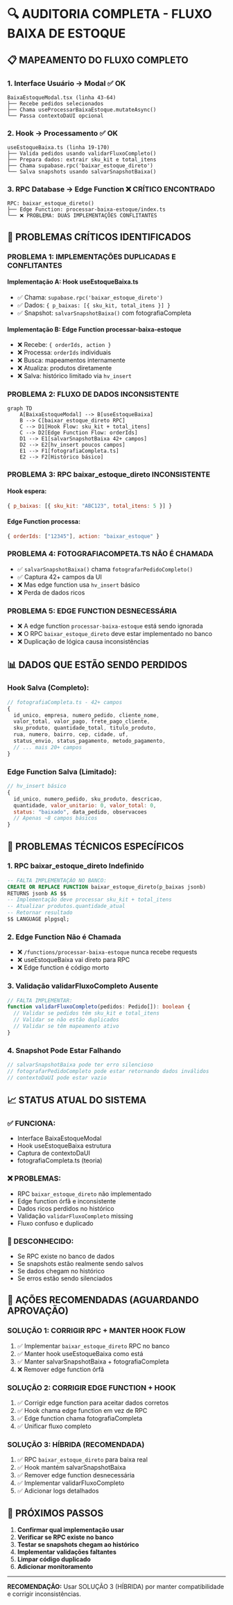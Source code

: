 # 🔍 AUDITORIA COMPLETA - FLUXO BAIXA DE ESTOQUE

## 📋 MAPEAMENTO DO FLUXO COMPLETO

### 1. **Interface Usuário → Modal** ✅ OK
```
BaixaEstoqueModal.tsx (linha 43-64)
├── Recebe pedidos selecionados
├── Chama useProcessarBaixaEstoque.mutateAsync()
└── Passa contextoDaUI opcional
```

### 2. **Hook → Processamento** ✅ OK  
```
useEstoqueBaixa.ts (linha 19-170)
├── Valida pedidos usando validarFluxoCompleto()
├── Prepara dados: extrair sku_kit e total_itens
├── Chama supabase.rpc('baixar_estoque_direto')
└── Salva snapshots usando salvarSnapshotBaixa()
```

### 3. **RPC Database → Edge Function** ❌ CRÍTICO ENCONTRADO
```
RPC: baixar_estoque_direto() 
├── Edge Function: processar-baixa-estoque/index.ts
└── ❌ PROBLEMA: DUAS IMPLEMENTAÇÕES CONFLITANTES
```

## 🚨 PROBLEMAS CRÍTICOS IDENTIFICADOS

### **PROBLEMA 1: IMPLEMENTAÇÕES DUPLICADAS E CONFLITANTES**

#### **Implementação A: Hook useEstoqueBaixa.ts**
- ✅ Chama: `supabase.rpc('baixar_estoque_direto')`
- ✅ Dados: `{ p_baixas: [{ sku_kit, total_itens }] }`
- ✅ Snapshot: `salvarSnapshotBaixa()` com fotografiaCompleta

#### **Implementação B: Edge Function processar-baixa-estoque**
- ❌ Recebe: `{ orderIds, action }`
- ❌ Processa: `orderIds` individuais
- ❌ Busca: mapeamentos internamente
- ❌ Atualiza: produtos diretamente
- ❌ Salva: histórico limitado via `hv_insert`

### **PROBLEMA 2: FLUXO DE DADOS INCONSISTENTE**

```mermaid
graph TD
    A[BaixaEstoqueModal] --> B[useEstoqueBaixa]
    B --> C[baixar_estoque_direto RPC]
    C --> D1[Hook Flow: sku_kit + total_itens]
    C --> D2[Edge Function Flow: orderIds]
    D1 --> E1[salvarSnapshotBaixa 42+ campos]
    D2 --> E2[hv_insert poucos campos]
    E1 --> F1[fotografiaCompleta.ts]
    E2 --> F2[Histórico básico]
```

### **PROBLEMA 3: RPC baixar_estoque_direto INCONSISTENTE**

#### **Hook espera:**
```javascript
{ p_baixas: [{ sku_kit: "ABC123", total_itens: 5 }] }
```

#### **Edge Function processa:**
```javascript
{ orderIds: ["12345"], action: "baixar_estoque" }
```

### **PROBLEMA 4: FOTOGRAFIACOMPETA.TS NÃO É CHAMADA**
- ✅ `salvarSnapshotBaixa()` chama `fotografarPedidoCompleto()` 
- ✅ Captura 42+ campos da UI
- ❌ Mas edge function usa `hv_insert` básico
- ❌ Perda de dados ricos

### **PROBLEMA 5: EDGE FUNCTION DESNECESSÁRIA**
- ❌ A edge function `processar-baixa-estoque` está sendo ignorada
- ❌ O RPC `baixar_estoque_direto` deve estar implementado no banco
- ❌ Duplicação de lógica causa inconsistências

## 📊 DADOS QUE ESTÃO SENDO PERDIDOS

### **Hook Salva (Completo):**
```javascript
// fotografiaCompleta.ts - 42+ campos
{
  id_unico, empresa, numero_pedido, cliente_nome, 
  valor_total, valor_pago, frete_pago_cliente,
  sku_produto, quantidade_total, titulo_produto,
  rua, numero, bairro, cep, cidade, uf,
  status_envio, status_pagamento, metodo_pagamento,
  // ... mais 20+ campos
}
```

### **Edge Function Salva (Limitado):**
```javascript
// hv_insert básico
{
  id_unico, numero_pedido, sku_produto, descricao,
  quantidade, valor_unitario: 0, valor_total: 0,
  status: "baixado", data_pedido, observacoes
  // Apenas ~8 campos básicos
}
```

## 🔧 PROBLEMAS TÉCNICOS ESPECÍFICOS

### **1. RPC baixar_estoque_direto Indefinido**
```sql
-- FALTA IMPLEMENTAÇÃO NO BANCO:
CREATE OR REPLACE FUNCTION baixar_estoque_direto(p_baixas jsonb)
RETURNS jsonb AS $$
-- Implementação deve processar sku_kit + total_itens
-- Atualizar produtos.quantidade_atual
-- Retornar resultado
$$ LANGUAGE plpgsql;
```

### **2. Edge Function Não é Chamada**
- ❌ `/functions/processar-baixa-estoque` nunca recebe requests
- ❌ useEstoqueBaixa vai direto para RPC
- ❌ Edge function é código morto

### **3. Validação validarFluxoCompleto Ausente**
```typescript
// FALTA IMPLEMENTAR:
function validarFluxoCompleto(pedidos: Pedido[]): boolean {
  // Validar se pedidos têm sku_kit e total_itens
  // Validar se não estão duplicados  
  // Validar se têm mapeamento ativo
}
```

### **4. Snapshot Pode Estar Falhando**
```typescript
// salvarSnapshotBaixa pode ter erro silencioso
// fotografarPedidoCompleto pode estar retornando dados inválidos
// contextoDaUI pode estar vazio
```

## 📈 STATUS ATUAL DO SISTEMA

### **✅ FUNCIONA:**
- Interface BaixaEstoqueModal
- Hook useEstoqueBaixa estrutura
- Captura de contextoDaUI
- fotografiaCompleta.ts (teoria)

### **❌ PROBLEMAS:**
- RPC `baixar_estoque_direto` não implementado
- Edge function órfã e inconsistente  
- Dados ricos perdidos no histórico
- Validação `validarFluxoCompleto` missing
- Fluxo confuso e duplicado

### **🤔 DESCONHECIDO:**
- Se RPC existe no banco de dados
- Se snapshots estão realmente sendo salvos
- Se dados chegam no histórico
- Se erros estão sendo silenciados

## 🎯 AÇÕES RECOMENDADAS (AGUARDANDO APROVAÇÃO)

### **SOLUÇÃO 1: CORRIGIR RPC + MANTER HOOK FLOW**
1. ✅ Implementar `baixar_estoque_direto` RPC no banco
2. ✅ Manter hook useEstoqueBaixa como está
3. ✅ Manter salvarSnapshotBaixa + fotografiaCompleta
4. ❌ Remover edge function órfã

### **SOLUÇÃO 2: CORRIGIR EDGE FUNCTION + HOOK**
1. ✅ Corrigir edge function para aceitar dados corretos
2. ✅ Hook chama edge function em vez de RPC
3. ✅ Edge function chama fotografiaCompleta
4. ✅ Unificar fluxo completo

### **SOLUÇÃO 3: HÍBRIDA (RECOMENDADA)**
1. ✅ RPC `baixar_estoque_direto` para baixa real
2. ✅ Hook mantém salvarSnapshotBaixa
3. ✅ Remover edge function desnecessária
4. ✅ Implementar validarFluxoCompleto
5. ✅ Adicionar logs detalhados

## 🚀 PRÓXIMOS PASSOS

1. **Confirmar qual implementação usar**
2. **Verificar se RPC existe no banco**  
3. **Testar se snapshots chegam ao histórico**
4. **Implementar validações faltantes**
5. **Limpar código duplicado**
6. **Adicionar monitoramento**

---

**RECOMENDAÇÃO:** Usar SOLUÇÃO 3 (HÍBRIDA) por manter compatibilidade e corrigir inconsistências.
